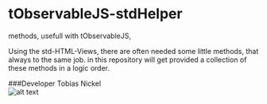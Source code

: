 tObservableJS-stdHelper
=======================

methods, usefull with tObservableJS,

Using the std-HTML-Views, there are often needed some little methods, that always to the same job. in this repository will get provided a collection of these methods in a logic order.


###Developer
Tobias Nickel  
![alt text](https://avatars1.githubusercontent.com/u/4189801?s=150) 

